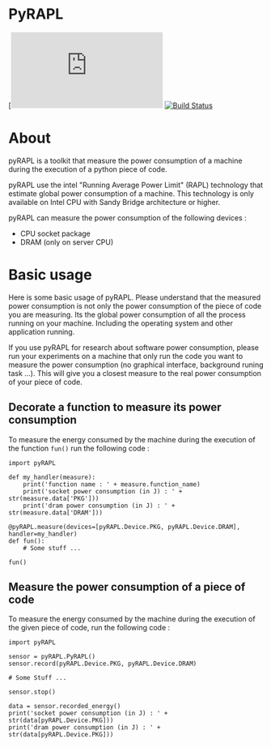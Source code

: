 # PyRAPL
[![licenhttps://img.shields.io/pypi/l/pyRAPL](https://spdx.org/licenses/MIT.html)
[![Build Status](https://img.shields.io/circleci/project/github/powerapi-ng/powerapi.svg)](https://circleci.com/gh/powerapi-ng/powerapi)


# About
pyRAPL is a toolkit that measure the power consumption of a machine during the
execution of a python piece of code.

pyRAPL use the intel "Running Average Power Limit" (RAPL) technology that estimate
global power consumption of a machine. This technology is only available on
Intel CPU with Sandy Bridge architecture or higher.

pyRAPL can measure the power consumption of the following devices :
- CPU socket package
- DRAM (only on server CPU)

# Basic usage

Here is some basic usage of pyRAPL. Please understand that the measured power
consumption is not only the power consumption of the piece of code you are
measuring. Its the global power consumption of all the process running on your
machine. Including the operating system and other application running. 

If you use pyRAPL for research about software power consumption, please run your
experiments on a machine that only run the code you want to measure the power
consumption (no graphical interface, background runing task ...). This will give
you a closest measure to the real power consumption of your piece of code.

## Decorate a function to measure its power consumption

To measure the energy consumed by the machine during the execution of the
function `fun()` run the following code :

	import pyRAPL

	def my_handler(measure):
		print('function name : ' + measure.function_name)
		print('socket power consumption (in J) : ' + str(measure.data['PKG']))
		print('dram power consumption (in J) : ' + str(measure.data['DRAM']))

	@pyRAPL.measure(devices=[pyRAPL.Device.PKG, pyRAPL.Device.DRAM], handler=my_handler)
	def fun():
		# Some stuff ...

	fun()

## Measure the power consumption of a piece of code

To measure the energy consumed by the machine during the execution of the given
piece of code, run the following code :

	import pyRAPL

	sensor = pyRAPL.PyRAPL()
	sensor.record(pyRAPL.Device.PKG, pyRAPL.Device.DRAM)
	
	# Some Stuff ...
	
	sensor.stop()

	data = sensor.recorded_energy()
	print('socket power consumption (in J) : ' + str(data[pyRAPL.Device.PKG]))
	print('dram power consumption (in J) : ' + str(data[pyRAPL.Device.PKG]))
